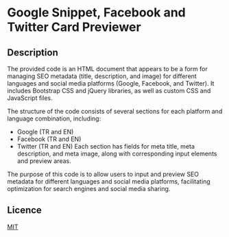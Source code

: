 # Google Snippet, Facebook and Twitter Card Previewer

## Description
The provided code is an HTML document that appears to be a form for managing SEO metadata (title, description, and image) for different languages and social media platforms (Google, Facebook, and Twitter). It includes Bootstrap CSS and jQuery libraries, as well as custom CSS and JavaScript files.

The structure of the code consists of several sections for each platform and language combination, including:

- Google (TR and EN)
- Facebook (TR and EN)
- Twitter (TR and EN)
Each section has fields for meta title, meta description, and meta image, along with corresponding input elements and preview areas.

The purpose of this code is to allow users to input and preview SEO metadata for different languages and social media platforms, facilitating optimization for search engines and social media sharing.

## Licence

[MIT](https://choosealicense.com/licenses/mit/)
